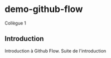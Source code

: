 # demo-github-flow

Collègue 1

## Introduction
Introduction à Github Flow.
Suite de l'introduction
